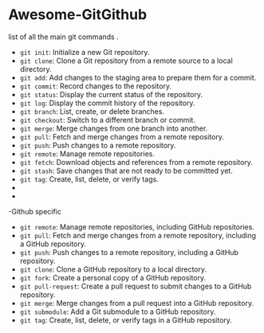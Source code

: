 # Awesome-GitGithub 
list of all the main git commands .

- `git init`: Initialize a new Git repository.
- `git clone`: Clone a Git repository from a remote source to a local directory.
- `git add`: Add changes to the staging area to prepare them for a commit.
- `git commit`: Record changes to the repository.
- `git status`: Display the current status of the repository.
- `git log`: Display the commit history of the repository.
- `git branch`: List, create, or delete branches.
- `git checkout`: Switch to a different branch or commit.
- `git merge`: Merge changes from one branch into another.
- `git pull`: Fetch and merge changes from a remote repository.
- `git push`: Push changes to a remote repository.
- `git remote`: Manage remote repositories.
- `git fetch`: Download objects and references from a remote repository.
- `git stash`: Save changes that are not ready to be committed yet.
- `git tag`: Create, list, delete, or verify tags.
-
-
-Github specific

- `git remote`: Manage remote repositories, including GitHub repositories.
- `git pull`: Fetch and merge changes from a remote repository, including a GitHub repository.
- `git push`: Push changes to a remote repository, including a GitHub repository.
- `git clone`: Clone a GitHub repository to a local directory.
- `git fork`: Create a personal copy of a GitHub repository.
- `git pull-request`: Create a pull request to submit changes to a GitHub repository.
- `git merge`: Merge changes from a pull request into a GitHub repository.
- `git submodule`: Add a Git submodule to a GitHub repository.
- `git tag`: Create, list, delete, or verify tags in a GitHub repository.

